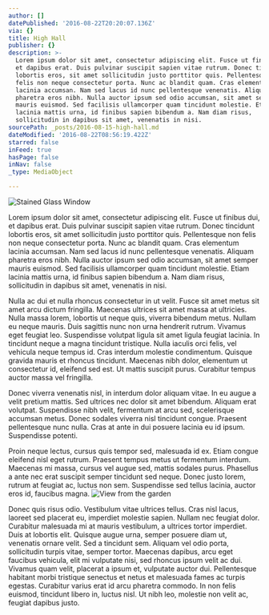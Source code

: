 ```yaml
---
author: []
datePublished: '2016-08-22T20:20:07.136Z'
via: {}
title: High Hall
publisher: {}
description: >-
  Lorem ipsum dolor sit amet, consectetur adipiscing elit. Fusce ut finibus dui,
  et dapibus erat. Duis pulvinar suscipit sapien vitae rutrum. Donec tincidunt
  lobortis eros, sit amet sollicitudin justo porttitor quis. Pellentesque non
  felis non neque consectetur porta. Nunc ac blandit quam. Cras elementum
  lacinia accumsan. Nam sed lacus id nunc pellentesque venenatis. Aliquam
  pharetra eros nibh. Nulla auctor ipsum sed odio accumsan, sit amet semper
  mauris euismod. Sed facilisis ullamcorper quam tincidunt molestie. Etiam
  lacinia mattis urna, id finibus sapien bibendum a. Nam diam risus,
  sollicitudin in dapibus sit amet, venenatis in nisi.
sourcePath: _posts/2016-08-15-high-hall.md
dateModified: '2016-08-22T08:56:19.422Z'
starred: false
inFeed: true
hasPage: false
inNav: false
_type: MediaObject

---
```

![Stained Glass Window](https://imgflo.herokuapp.com/graph/vahj1ThiexotieMo/de8e987767d66d7d3c6ffdc64118c2a3/croprotate.jpg?cropheight=3264&cropwidth=2448&degrees=-90&input=https%3A%2F%2Fthe-grid-user-content.s3-us-west-2.amazonaws.com%2F18ab8936-ca40-4e7c-893c-0d5099df6c01.jpg&x=0&y=0)

Lorem ipsum dolor sit amet, consectetur adipiscing elit. Fusce ut finibus dui, et dapibus erat. Duis pulvinar suscipit sapien vitae rutrum. Donec tincidunt lobortis eros, sit amet sollicitudin justo porttitor quis. Pellentesque non felis non neque consectetur porta. Nunc ac blandit quam. Cras elementum lacinia accumsan. Nam sed lacus id nunc pellentesque venenatis. Aliquam pharetra eros nibh. Nulla auctor ipsum sed odio accumsan, sit amet semper mauris euismod. Sed facilisis ullamcorper quam tincidunt molestie. Etiam lacinia mattis urna, id finibus sapien bibendum a. Nam diam risus, sollicitudin in dapibus sit amet, venenatis in nisi.

Nulla ac dui et nulla rhoncus consectetur in ut velit. Fusce sit amet metus sit amet arcu dictum fringilla. Maecenas ultrices sit amet massa at ultricies. Nulla massa lorem, lobortis ut neque quis, viverra bibendum metus. Nullam eu neque mauris. Duis sagittis nunc non urna hendrerit rutrum. Vivamus eget feugiat leo. Suspendisse volutpat ligula sit amet ligula feugiat lacinia. In tincidunt neque a magna tincidunt tristique. Nulla iaculis orci felis, vel vehicula neque tempus id. Cras interdum molestie condimentum. Quisque gravida mauris et rhoncus tincidunt. Maecenas nibh dolor, elementum ut consectetur id, eleifend sed est. Ut mattis suscipit purus. Curabitur tempus auctor massa vel fringilla.

Donec viverra venenatis nisl, in interdum dolor aliquam vitae. In eu augue a velit pretium mattis. Sed ultrices nec dolor sit amet bibendum. Aliquam erat volutpat. Suspendisse nibh velit, fermentum at arcu sed, scelerisque accumsan metus. Donec sodales viverra nisl tincidunt congue. Praesent pellentesque nunc nulla. Cras at ante in dui posuere lacinia eu id ipsum. Suspendisse potenti.

Proin neque lectus, cursus quis tempor sed, malesuada id ex. Etiam congue eleifend nisl eget rutrum. Praesent tempus metus ut fermentum interdum. Maecenas mi massa, cursus vel augue sed, mattis sodales purus. Phasellus a ante nec erat suscipit semper tincidunt sed neque. Donec justo lorem, rutrum at feugiat ac, luctus non sem. Suspendisse sed tellus lacinia, auctor eros id, faucibus magna.
![View from the garden](https://the-grid-user-content.s3-us-west-2.amazonaws.com/f137e4d4-6286-402a-9ede-ad2354e67160.jpg)

Donec quis risus odio. Vestibulum vitae ultrices tellus. Cras nisl lacus, laoreet sed placerat eu, imperdiet molestie sapien. Nullam nec feugiat dolor. Curabitur malesuada mi at mauris vestibulum, a ultrices tortor imperdiet. Duis at lobortis elit. Quisque augue urna, semper posuere diam ut, venenatis ornare velit. Sed a tincidunt sem. Aliquam vel odio porta, sollicitudin turpis vitae, semper tortor. Maecenas dapibus, arcu eget faucibus vehicula, elit mi vulputate nisi, sed rhoncus ipsum velit ac dui. Vivamus quam velit, placerat a ipsum et, vulputate auctor dui. Pellentesque habitant morbi tristique senectus et netus et malesuada fames ac turpis egestas. Curabitur varius erat id arcu pharetra commodo. In non felis euismod, tincidunt libero in, luctus nisl. Ut nibh leo, molestie non velit ac, feugiat dapibus justo.